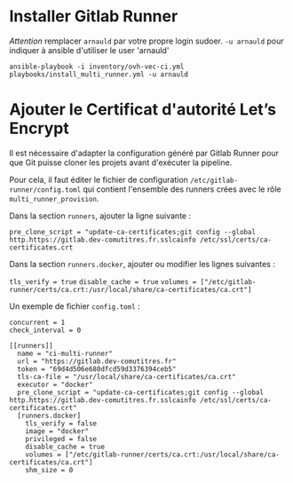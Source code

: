 # Installer Gitlab Runner

*Attention* remplacer `arnauld` par votre propre login sudoer.
`-u arnauld` pour indiquer à ansible d'utiliser le user 'arnauld'

```
ansible-playbook -i inventory/ovh-vec-ci.yml playbooks/install_multi_runner.yml -u arnauld
```

# Ajouter le Certificat d'autorité Let’s Encrypt

Il est nécessaire d'adapter la configuration généré par Gitlab Runner pour que Git puisse cloner les projets avant d'exécuter la pipeline.

Pour cela, il faut éditer le fichier de configuration `/etc/gitlab-runner/config.toml` qui contient l'ensemble des runners crées avec le rôle `multi_runner_provision`.

Dans la section `runners`, ajouter la ligne suivante :

`pre_clone_script = "update-ca-certificates;git config --global http.https://gitlab.dev-comutitres.fr.sslcainfo /etc/ssl/certs/ca-certificates.crt`

Dans la section `runners.docker`, ajouter ou modifier les lignes suivantes :

`tls_verify = true`
`disable_cache = true`
`volumes = ["/etc/gitlab-runner/certs/ca.crt:/usr/local/share/ca-certificates/ca.crt"]`

Un exemple de fichier `config.toml` :

```
concurrent = 1
check_interval = 0

[[runners]]
  name = "ci-multi-runner"
  url = "https://gitlab.dev-comutitres.fr"
  token = "69d4d506e680dfcd59d3376394ceb5"
  tls-ca-file = "/usr/local/share/ca-certificates/ca.crt"
  executor = "docker"
  pre_clone_script = "update-ca-certificates;git config --global http.https://gitlab.dev-comutitres.fr.sslcainfo /etc/ssl/certs/ca-certificates.crt"
  [runners.docker]
    tls_verify = false
    image = "docker"
    privileged = false
    disable_cache = true
    volumes = ["/etc/gitlab-runner/certs/ca.crt:/usr/local/share/ca-certificates/ca.crt"]
    shm_size = 0
```